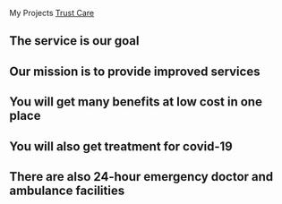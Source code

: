 My Projects [Trust Care](https://ecstatic-meitner-95756d.netlify.app/)
## The service is our goal
## Our mission is to provide improved services
## You will get many benefits at low cost in one place
## You will also get treatment for covid-19
## There are also 24-hour emergency doctor and ambulance facilities

